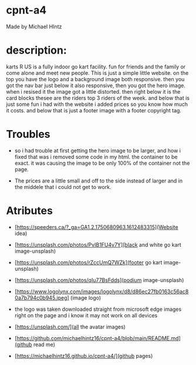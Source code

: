 
# cpnt-a4
Made by Michael HIntz 

# description: 
karts R US is a fully indoor go kart facility. fun for friends and the family or come alone and meet new people.
This is just a simple little website. on the top you have the logo and a background image both responsive. then you got the nav bar just below it also responsive,
then you got the hero image. when i resised it the image got a little distorted. then right below it is the card blocks thesee are the riders top 3 riders of the week. 
and below that is just some fun i had with the website i added prices so you know how much it costs. and below that is just a footer image with a footer copyright tag. 

# Troubles 
* so i had trouble at first getting the hero image to be larger, and how i fixed that was i removed some code in my html. the container to be exact. it was causing the image to be only 100% of the container not the page.

* The prices are a little small and off to the side instead of larger and in the middele that i could not get to work.


# Atributes 
* [https://speeders.ca/?_ga=GA1.2.1750680963.1612483315](Website idea)
* [https://unsplash.com/photos/PvIB1FU4v7Y](black and white go kart image-unsplash)
* [https://unsplash.com/photos/rZccUmQ7WZk](footer go kart image-unsplash)
* [https://unsplash.com/photos/qIu77BsFdds](podium image-unsplash)
* [https://www.logolynx.com/images/logolynx/d8/d86ec27fb0163c56ac80a7b794c0b945.jpeg] (image logo)
* the logo was taken downloaded straight from microsoft edge images right on the page and i know it may not work on all devices
* [https://unsplash.com/](all the avatar images)

* [https://github.com/michaelhintz16/cpnt-a4/blob/main/README.md](github read me)
* [https://michaelhintz16.github.io/cpnt-a4/](github pages)


